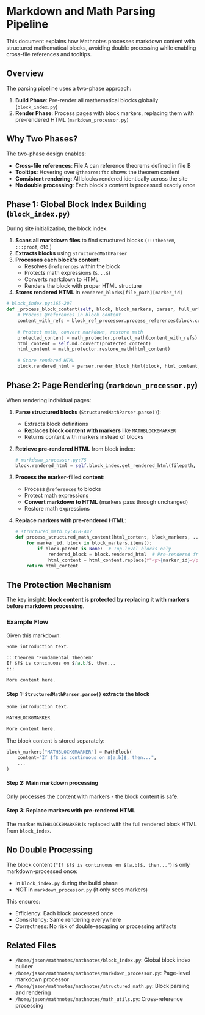 # Markdown and Math Parsing Pipeline

This document explains how Mathnotes processes markdown content with structured mathematical blocks, avoiding double processing while enabling cross-file references and tooltips.

## Overview

The parsing pipeline uses a two-phase approach:
1. **Build Phase**: Pre-render all mathematical blocks globally (`block_index.py`)
2. **Render Phase**: Process pages with block markers, replacing them with pre-rendered HTML (`markdown_processor.py`)

## Why Two Phases?

The two-phase design enables:
- **Cross-file references**: File A can reference theorems defined in file B
- **Tooltips**: Hovering over `@theorem:ftc` shows the theorem content
- **Consistent rendering**: All blocks rendered identically across the site
- **No double processing**: Each block's content is processed exactly once

## Phase 1: Global Block Index Building (`block_index.py`)

During site initialization, the block index:

1. **Scans all markdown files** to find structured blocks (`:::theorem`, `:::proof`, etc.)
2. **Extracts blocks** using `StructuredMathParser`
3. **Processes each block's content**:
   - Resolves `@references` within the block
   - Protects math expressions (`$...$`)
   - Converts markdown to HTML
   - Renders the block with proper HTML structure
4. **Stores rendered HTML** in `rendered_blocks[file_path][marker_id]`

```python
# block_index.py:165-207
def _process_block_content(self, block, block_markers, parser, full_url):
    # Process @references in block content
    content_with_refs = block_ref_processor.process_references(block.content)
    
    # Protect math, convert markdown, restore math
    protected_content = math_protector.protect_math(content_with_refs)
    html_content = self.md.convert(protected_content)
    html_content = math_protector.restore_math(html_content)
    
    # Store rendered HTML
    block.rendered_html = parser.render_block_html(block, html_content, ...)
```

## Phase 2: Page Rendering (`markdown_processor.py`)

When rendering individual pages:

1. **Parse structured blocks** (`StructuredMathParser.parse()`):
   - Extracts block definitions
   - **Replaces block content with markers** like `MATHBLOCK0MARKER`
   - Returns content with markers instead of blocks

2. **Retrieve pre-rendered HTML** from block index:
   ```python
   # markdown_processor.py:75
   block.rendered_html = self.block_index.get_rendered_html(filepath, marker_id)
   ```

3. **Process the marker-filled content**:
   - Process `@references` to blocks
   - Protect math expressions
   - **Convert markdown to HTML** (markers pass through unchanged)
   - Restore math expressions

4. **Replace markers with pre-rendered HTML**:
   ```python
   # structured_math.py:418-447
   def process_structured_math_content(html_content, block_markers, ...):
       for marker_id, block in block_markers.items():
           if block.parent is None:  # Top-level blocks only
               rendered_block = block.rendered_html  # Pre-rendered from block_index
               html_content = html_content.replace(f"<p>{marker_id}</p>", rendered_block)
       return html_content
   ```

## The Protection Mechanism

The key insight: **block content is protected by replacing it with markers before markdown processing**.

### Example Flow

Given this markdown:
```markdown
Some introduction text.

:::theorem "Fundamental Theorem"
If $f$ is continuous on $[a,b]$, then...
:::

More content here.
```

#### Step 1: `StructuredMathParser.parse()` extracts the block
```markdown
Some introduction text.

MATHBLOCK0MARKER

More content here.
```

The block content is stored separately:
```python
block_markers["MATHBLOCK0MARKER"] = MathBlock(
    content="If $f$ is continuous on $[a,b]$, then...",
    ...
)
```

#### Step 2: Main markdown processing
Only processes the content with markers - the block content is safe.

#### Step 3: Replace markers with pre-rendered HTML
The marker `MATHBLOCK0MARKER` is replaced with the full rendered block HTML from `block_index`.

## No Double Processing

The block content (`"If $f$ is continuous on $[a,b]$, then..."`) is only markdown-processed once:
- In `block_index.py` during the build phase
- NOT in `markdown_processor.py` (it only sees markers)

This ensures:
- Efficiency: Each block processed once
- Consistency: Same rendering everywhere
- Correctness: No risk of double-escaping or processing artifacts

## Related Files

- `/home/jason/mathnotes/mathnotes/block_index.py`: Global block index builder
- `/home/jason/mathnotes/mathnotes/markdown_processor.py`: Page-level markdown processor
- `/home/jason/mathnotes/mathnotes/structured_math.py`: Block parsing and rendering
- `/home/jason/mathnotes/mathnotes/math_utils.py`: Cross-reference processing